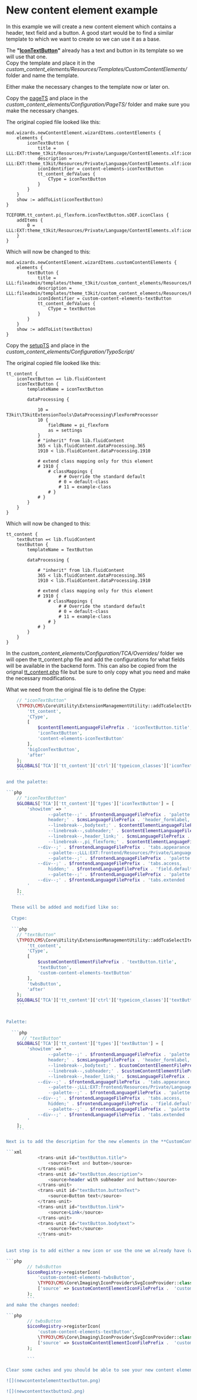 # New content element example

In this example we will create a new content element which contains a header, text field and a button. A good start would be to find a similar template to which we want to create so we can use it as a base. 

The **"[IconTextButton](https://github.com/t3kit/theme_t3kit/blob/master/Resources/Private/Templates/ContentElements/IconTextButton.html)"** already has a text and button in its template so we will use that one.   
Copy the template and place it in the *custom_content_elements/Resources/Templates/CustomContentElements/* folder and name the template.

Either make the necessary changes to the template now or later on.  

Copy the [pageTS](https://github.com/t3kit/theme_t3kit/blob/master/Configuration/ContentElements/IconTextButton.pagets) and place in the *custom_content_elements/Configuration/PageTS/* folder and make sure you make the necessary changes. 

The original copied file looked like this:
```
mod.wizards.newContentElement.wizardItems.contentElements {
    elements {
        iconTextButton {
            title = LLL:EXT:theme_t3kit/Resources/Private/Language/ContentElements.xlf:iconTextButton.title
            description = LLL:EXT:theme_t3kit/Resources/Private/Language/ContentElements.xlf:iconTextButton.description
            iconIdentifier = content-elements-iconTextButton
            tt_content_defValues {
                CType = iconTextButton
            }
        }
    }
    show := addToList(iconTextButton)
}

TCEFORM.tt_content.pi_flexform.iconTextButton.sDEF.iconClass {
    addItems {
        0 = LLL:EXT:theme_t3kit/Resources/Private/Language/ContentElements.xlf:icon.flexform.iconClass_none
    }
}
```
Which will now be changed to this:

```
mod.wizards.newContentElement.wizardItems.customContentElements { 
    elements {
        textButton {   
            title = LLL:fileadmin/templates/theme_t3kit/custom_content_elements/Resources/Private/Language/CustomContentElements.xlf:textButton.title
            description = LLL:fileadmin/templates/theme_t3kit/custom_content_elements/Resources/Private/Language/CustomContentElements.xlf:textButton.description
            iconIdentifier = custom-content-elements-textButton
            tt_content_defValues {
                CType = textButton
            }
        }
    }
    show := addToList(textButton)
}
```
Copy the [setupTS](https://github.com/t3kit/theme_t3kit/blob/master/Configuration/ContentElements/IconTextButton.setupts) and place in the *custom_content_elements/Configuration/TypoScript/*  

The original copied file looked like this:

```
tt_content {
    iconTextButton =< lib.fluidContent
    iconTextButton {
        templateName = iconTextButton

        dataProcessing {

            10 = T3kit\T3kitExtensionTools\DataProcessing\FlexFormProcessor
            10 {
                fieldName = pi_flexform
                as = settings
            }
            # "inherit" from lib.fluidContent
            365 < lib.fluidContent.dataProcessing.365
            1910 < lib.fluidContent.dataProcessing.1910

            # extend class mapping only for this element
            # 1910 {
                # classMappings {
                    # # Override the standard default
                    # 0 = default-class
                    # 11 = example-class
                # }
            # }
        }
    }
}
```
Which will now be changed to this:

```
tt_content {
    textButton =< lib.fluidContent
    textButton {
        templateName = TextButton

        dataProcessing {

            # "inherit" from lib.fluidContent
            365 < lib.fluidContent.dataProcessing.365
            1910 < lib.fluidContent.dataProcessing.1910

            # extend class mapping only for this element
            # 1910 {
                # classMappings {
                    # # Override the standard default
                    # 0 = default-class
                    # 11 = example-class
                # }
            # }
        }
    }
}
```
In the *custom_content_elements/Configuration/TCA/Overrides/* folder we will open the tt_content.php file and add the configurations for what fields will be available in the backend form. This can also be copied from the orignal [tt_content.php](https://github.com/t3kit/theme_t3kit/blob/master/Configuration/TCA/Overrides/tt_content.php) file but be sure to only copy what you need and make the necessary modifications.

What we need from the original file is to define the Ctype:
```php
    // "iconTextButton"
    \TYPO3\CMS\Core\Utility\ExtensionManagementUtility::addTcaSelectItem(
        'tt_content',
        'CType',
        [
            $contentElementLanguageFilePrefix . 'iconTextButton.title',
            'iconTextButton',
            'content-elements-iconTextButton'
        ],
        'bigIconTextButton',
        'after'
    );
	$GLOBALS['TCA']['tt_content']['ctrl']['typeicon_classes']['iconTextButton'] = 'content-elements-iconTextButton';
    ```

and the palette:

```php
    // "iconTextButton"
    $GLOBALS['TCA']['tt_content']['types']['iconTextButton'] = [
        'showitem' => '
                --palette--;' . $frontendLanguageFilePrefix . 'palette.general;general,
                header;' . $cmsLanguageFilePrefix . 'header_formlabel,
                --linebreak--,bodytext;' . $contentElementLanguageFilePrefix . 'iconTextButton.bodytext,
                --linebreak--,subheader;' . $contentElementLanguageFilePrefix . 'iconTextButton.buttonText,
                --linebreak--,header_link;' . $cmsLanguageFilePrefix . 'header_link_formlabel,
                --linebreak--,pi_flexform;' . $contentElementLanguageFilePrefix . 'tt_content.tabs.settings,
            --div--;' . $frontendLanguageFilePrefix . 'tabs.appearance,
                --palette--;LLL:EXT:frontend/Resources/Private/Language/locallang_ttc.xlf:palette.frames;frames,
                --palette--;' . $frontendLanguageFilePrefix . 'palette.appearanceLinks;appearanceLinks,
            --div--;' . $frontendLanguageFilePrefix . 'tabs.access,
                hidden;' . $frontendLanguageFilePrefix . 'field.default.hidden,
                --palette--;' . $frontendLanguageFilePrefix . 'palette.access;access,
            --div--;' . $frontendLanguageFilePrefix . 'tabs.extended
        '
    ];
    ```
    
  These will be added and modified like so:
  
  Ctype:
  
  ```php
    // "textButton"
    \TYPO3\CMS\Core\Utility\ExtensionManagementUtility::addTcaSelectItem(
        'tt_content',
        'CType',
        [
            $customContentElementFilePrefix . 'textButton.title',
            'textButton',
            'custom-content-elements-textButton'
        ],
        'twbsButton',
        'after'
    );
    $GLOBALS['TCA']['tt_content']['ctrl']['typeicon_classes']['textButton'] = 'custom-content-elements-textButton';
    ```

    
Palette:
    
  ```php
      // "textButton"
    $GLOBALS['TCA']['tt_content']['types']['textButton'] = [
        'showitem' => '
                --palette--;' . $frontendLanguageFilePrefix . 'palette.general;general,
                header;' . $cmsLanguageFilePrefix . 'header_formlabel,
                --linebreak--,bodytext;' . $customContentElementFilePrefix . 'textButton.bodytext,
                --linebreak--,subheader;' . $customContentElementFilePrefix . 'textButton.buttonText,
                --linebreak--,header_link;' . $cmsLanguageFilePrefix . 'header_link_formlabel,
            --div--;' . $frontendLanguageFilePrefix . 'tabs.appearance,
                --palette--;LLL:EXT:frontend/Resources/Private/Language/locallang_ttc.xlf:palette.frames;frames,
                --palette--;' . $frontendLanguageFilePrefix . 'palette.appearanceLinks;appearanceLinks,
            --div--;' . $frontendLanguageFilePrefix . 'tabs.access,
                hidden;' . $frontendLanguageFilePrefix . 'field.default.hidden,
                --palette--;' . $frontendLanguageFilePrefix . 'palette.access;access,
            --div--;' . $frontendLanguageFilePrefix . 'tabs.extended
        '
    ];
    ```

Next is to add the description for the new elements in the **CustomContentElements.xlf** file located in the  *custom_content_elements/Resources/Private/Language/* folder. It will look something like this:

```xml
            <trans-unit id="textButton.title">
                <source>Text and button</source>
            </trans-unit>
            <trans-unit id="textButton.description">
                <source>header with subheader and button</source>
            </trans-unit>
            <trans-unit id="textButton.buttonText">
                <source>Button text</source>
            </trans-unit>
            <trans-unit id="textButton.link">
                <source>Link</source>
            </trans-unit>
            <trans-unit id="textButton.bodytext">
                <source>Text</source>
            </trans-unit>
            ```
           
Last step is to add either a new icon or use the one we already have (which we will do now). In the *custom_content_elements/Configuration/Backend/* folder there is the **ext_tables.php** file, open it and copy the necessary code snippet:

```php
        // twbsButton
        $iconRegistry->registerIcon(
            'custom-content-elements-twbsButton',
            \TYPO3\CMS\Core\Imaging\IconProvider\SvgIconProvider::class,
            ['source' => $customContentElementIconFilePrefix .  'customElement.svg']
        );
        ```
and make the changes needed:

```php
        // twbsButton
        $iconRegistry->registerIcon(
            'custom-content-elements-textButton',
            \TYPO3\CMS\Core\Imaging\IconProvider\SvgIconProvider::class,
            ['source' => $customContentElementIconFilePrefix .  'customElement.svg']
        );
        
        ```
        
Clear some caches and you should be able to see your new content element in the backend:

![](newcontentelementtextbutton.png)

![](newcontenttextbutton2.png)

       